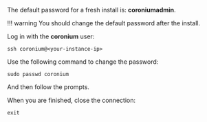 The default password for a fresh install is: __coroniumadmin__.

!!! warning
    You should change the default password after the install.
    
Log in with the __coronium__ user:

```
ssh coronium@<your-instance-ip>
```

Use the following command to change the password:

```
sudo passwd coronium
```

And then follow the prompts.

When you are finished, close the connection:

```
exit
```